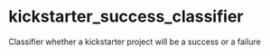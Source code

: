 # kickstarter_success_classifier

Classifier whether a kickstarter project will be a success or a failure

